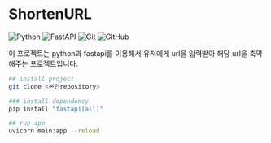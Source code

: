 # ShortenURL

![Python](https://img.shields.io/badge/python-3670A0?style=for-the-badge&logo=python&logoColor=ffdd54)
![FastAPI](https://img.shields.io/badge/FastAPI-005571?style=for-the-badge&logo=fastapi)
![Git](https://img.shields.io/badge/git-%23F05033.svg?style=for-the-badge&logo=git&logoColor=white)
![GitHub](https://img.shields.io/badge/github-%23121011.svg?style=for-the-badge&logo=github&logoColor=white)


이 프로젝트는 python과 fastapi를 이용해서 유저에게 url을 입력받아 해당 url을 축약해주는 프로젝트입니다.

```bash
## install project
git clone <본인repository>
```
```bash
### install dependency
pip install "fastapi[all]"
```

```bash
## run app
uvicorn main:app --reload
```